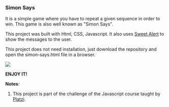 ### Simon Says
It is a simple game where you have to repeat a given sequence in order to win. This game is also well known as "Simon Says".

This project was built with Html, CSS, Javascript. It also uses [Sweet Alert](https://sweetalert.js.org/) to show the messages to the user.

This project does not need installation, just download the repository and open the simon-says.html file in a browser.

![](https://github.com/anibal-corral/simon-says/tree/Simon-Says-GitHub.png)

**ENJOY IT!**

**Notes**:
1. This project is part of the challenge of the Javascript course taught by [Platzi](http://platzi.com).
